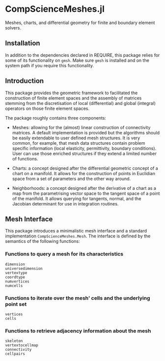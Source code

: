 # CompScienceMeshes.jl

Meshes, charts, and differential geometry for finite and boundary element solvers.

## Installation

In addition to the dependencies declared in REQUIRE, this package relies for some of its functionality on `gmsh`. Make sure `gmsh` is installed and on the system path if you require this functionality.

## Introduction

This package provides the geometric framework to facilitated the construction of finite element spaces and the assembly of matrices stemming from the discretisation of local (differential) and global (integral) operators on those finite element spaces.

The package roughly contains three components:

* Meshes: allowing for the (almost) linear construction of connectivity matrices. A default implementation is provided but the algorithms should be easily extendable to user defined mesh structures. It is very common, for example, that mesh data structures contain problem specific information (local elasticity, permittivity, boundary conditions). User can use those enriched structures if they extend a limited number of functions.

* Charts: a concept designed after the differential geometric concept of a chart on a manifold. It allows for the construction of points in Euclidian space from a set of parameters and the other way around.

* Neighborhoods: a concept designed after the derivative of a chart as a map from the parametrising vector space to the tangent space of a point of the manifold. It allows querying for tangents, normal, and the Jacobian determinant for use in integration routines.


## Mesh Interface

This package introduces a minimalistic mesh interface and a standard implementation `CompScienceMeshes.Mesh`. The interface is defined by the semantics of the following functions:

### Functions to query a mesh for its characteristics

```@docs
dimension
universedimension
vertextype
coordtype
numvertices
numcells
```

### Functions to iterate over the mesh' cells and the underlying point set

```@docs
vertices
cells
```

### Functions to retrieve adjacency information about the mesh

```@docs
skeleton
vertextocellmap
connectivity
cellpairs
```
